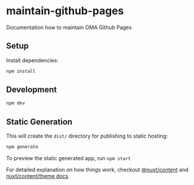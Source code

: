 # maintain-github-pages

Documentation how to maintain OMA Github Pages

## Setup

Install dependencies:

```bash
npm install
```

## Development

```bash
npm dev
```

## Static Generation

This will create the `dist/` directory for publishing to static hosting:

```bash
npm generate
```

To preview the static generated app, run `npm start`


For detailed explanation on how things work, checkout [@nuxt/content](https://content.nuxtjs.org/) and [nuxt/content/theme docs](https://content.nuxtjs.org/themes/docs/).
